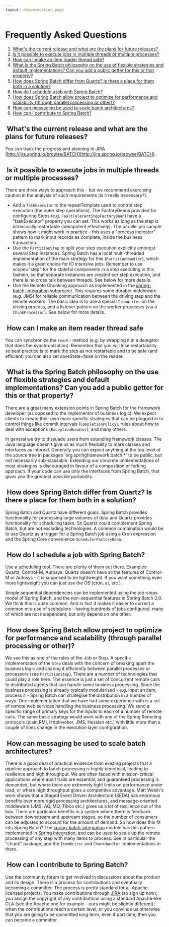 ```yaml
---
layout: documentation_page
---
```

# Frequently Asked Questions

1. [What's the current release and what are the plans for future releases?](#release)
2. [Is it possible to execute jobs in multiple threads or multiple processes?](#threading)
3. [How can I make an item reader thread safe?](#threading-reader)
4. [What is the Spring Batch philosophy on the use of flexible strategies and default implementations? Can you add a public getter for this or that property?](#flexible)
5. [How does Spring Batch differ from Quartz? Is there a place for them both in a solution?](#quartz)
6. [How do I schedule a job with Spring Batch?](#schedulers)
7. [How does Spring Batch allow project to optimize for performance and scalability (through parallel processing or other)?](#parallel)
8. [How can messaging be used to scale batch architectures?](#messaging)
9. [How can I contribute to Spring Batch?](#contributions)

## <a name="release">&nbsp;</a>What's the current release and what are the plans for future releases?

You can track the progress and planning in JIRA [http://jira.spring.io/browse/BATCH](http://jira.spring.io/browse/BATCH).

## <a name="threading">&nbsp;</a>Is it possible to execute jobs in multiple threads or multiple processes?

There are three ways to approach this - but we recommend exercising caution in the analysis of such requirements (is it really necessary?).

* Add a `TaskExecutor` to the repeatTemplate used to control step execution (the outer step operations). The FactoryBeans provided for configuring Steps (e.g. `FaultTolerantStepFactoryBean`) have a "taskExecutor" property you can set. This works as long as the step is intrinsically restartable (idempotent effectively). The parallel job sample shows how it might work in practice - this uses a "process indicator" pattern to mark input records as complete, inside the business transaction.
* Use the `PartitionStep` to split your step execution explicitly amongst several Step instances. Spring Batch has a local multi-threaded implementation of the main strategy for this (`PartitionHandler`), which makes it a great choice for IO intensive jobs. Remember to use scope="step" for the stateful components in a step executing in this fashion, so that separate instances are created per step execution, and there is no cross talk between threads. See below for more details.
* Use the Remote Chunking approach as implemented in the [spring-batch-integration](https://github.com/spring-projects/spring-batch/tree/master/spring-batch-integration) subproject. This requires some durable middleware (e.g. JMS) for reliable communication between the driving step and the remote workers. The basic idea is to use a special `ItemWriter` on the driving process, and a listener pattern on the worker processes (via a `ChunkProcessor`). See below for more details.

## <a name="threading-reader">&nbsp;</a>How can I make an item reader thread safe

You can synchronize the `read()` method (e.g. by wrapping it in a delegator that does the synchronization).  Remember that you will lose restartability, so best practice is to mark the step as not restartable and to be safe (and efficient) you can also set saveState=false on the reader.

## <a name="flexible">&nbsp;</a>What is the Spring Batch philosophy on the use of flexible strategies and default implementations? Can you add a public getter for this or that property?

There are a great many extension points in Spring Batch for the framework developer (as opposed to the implementor of business logic). We expect clients to create their own more specific strategies that can be plugged in to control things like commit intervals (`CompletionPolicy`), rules about how to deal with exceptions (`ExceptionHandler`), and many others.

In general we try to dissuade users from extending framework classes. The Java language doesn't give us as much flexibility to mark classes and interfaces as internal. Generally you can expect anything at the top level of the source tree in packages 'org.springframework.batch.*' to be public, but not necessarily sub-classable. Extending our concrete implementations of most strategies is discouraged in favour of a composition or forking approach. If your code can use only the interfaces from Spring Batch, that gives you the greatest possible portability.

## <a name="quartz">&nbsp;</a>How does Spring Batch differ from Quartz? Is there a place for them both in a solution?

Spring Batch and Quartz have different goals. Spring Batch provides functionality for processing large volumes of data and Quartz provides functionality for scheduling tasks. So Quartz could complement Spring Batch, but are not excluding technologies. A common combination would be to use Quartz as a trigger for a Spring Batch job using a Cron expression and the Spring Core convenience `SchedulerFactoryBean`.

## <a name="schedulers">&nbsp;</a>How do I schedule a job with Spring Batch?

Use a scheduling tool. There are plenty of them out there. Examples: Quartz, Control-M, Autosys. Quartz doesn't have all the features of Control-M or Autosys - it is supposed to be lightweight. If you want something even more lightweight you can just use the OS (cron, at, etc.).

Simple sequential dependencies can be implemented using the job-steps model of Spring Batch, and the non-sequential features in Spring Batch 2.0. We think this is quite common. And in fact it makes it easier to correct a common mis-use of scehdulers - having hundreds of jobs configured, many of which are not independent, but only depend on one other.

## <a name="parallel">&nbsp;</a>How does Spring Batch allow project to optimize for performance and scalability (through parallel processing or other)?

We see this as one of the roles of the Job or Step. A specific implementation of the `Step` deals with the concern of breaking apart the business logic and sharing it efficiently between parallel processes or processors (see `PartitionStep`). There are a number of technologies that could play a role here. The essence is just a set of concurrent remote calls to distributed agents that can handle some business processing. Since the business processing is already typically modularised - e.g. input an item, process it - Spring Batch can strategise the distribution in a number of ways. One implementation that we have had some experience with is a set of remote web services handling the business processing. We send a specific range of primary keys for the inputs to each of a number of remote calls. The same basic strategy would work with any of the Spring Remoting protocols (plain RMI, HttpInvoker, JMS, Hessian etc.) with little more than a couple of lines change in the execution layer configuration.

## <a name="messaging">&nbsp;</a>How can messaging be used to scale batch architectures?

There is a good deal of practical evidence from existing projects that a pipeline approach to batch processing is highly beneficial, leading to resilience and high throughput. We are often faced with mission-critical applications where audit trails are essential, and guaranteed processing is demanded, but where there are extremely tight limits on performance under load, or where high throughput gives a competitive advantage. Matt Welsh's work shows that a Staged Event Driven Architecture (SEDA) has enormous benefits over more rigid processing architectures, and message-oriented middleware (JMS, AQ, MQ, Tibco etc.) gives us a lot of resilience out of the box. There are particular benefits in a system where there is feedback between downstream and upstream stages, so the number of consumers can be adjusted to account for the amount of demand. So how does this fit into Spring Batch? The [spring-batch-integration](https://github.com/spring-projects/spring-batch/tree/master/spring-batch-integration) module has this pattern implemented in [Spring Integration](http://projects.spring.io/spring-integration/), and can be used to scale up the remote processing of any step with many items to process. See in particular the "chunk" package, and the `ItemWriter` and `ChunkHandler` implementations in there.

## <a name="contributions">&nbsp;</a>How can I contribute to Spring Batch?

Use the community forum to get involved in discussions about the product and its design. There is a process for contributions and eventually becoming a committer. The process is pretty standard for all Apache-licensed projects. You make contributions through [JIRA](http://jira.spring.io/browse/BATCH) (so sign up now); you assign the copyright of any contributions using a standard Apache-like CLA (see the Apache one for example - ours might be slightly different); when the contributions reach a certain level, or you convince us otherwise that you are going to be committed long term, even if part time, then you can become a committer.
